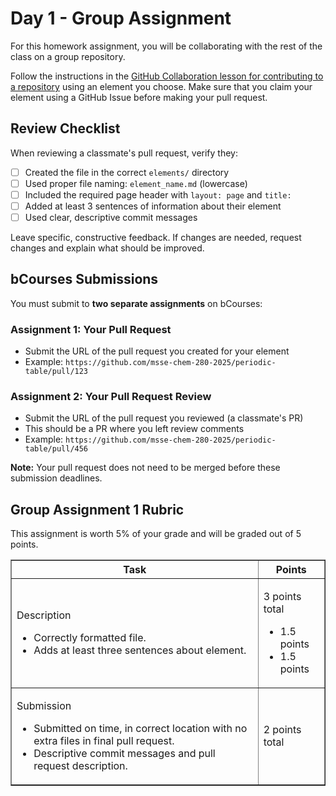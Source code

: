 # Day 1 - Group Assignment 

For this homework assignment, you will be collaborating with the rest of the class on a group repository.

Follow the instructions in the [GitHub Collaboration lesson for contributing to a repository](collaboration) using an element you choose. 
Make sure that you claim your element using a GitHub Issue before making your pull request.

## Review Checklist
When reviewing a classmate's pull request, verify they:
- [ ] Created the file in the correct `elements/` directory
- [ ] Used proper file naming: `element_name.md` (lowercase)
- [ ] Included the required page header with `layout: page` and `title:`
- [ ] Added at least 3 sentences of information about their element
- [ ] Used clear, descriptive commit messages

Leave specific, constructive feedback. If changes are needed, request changes and explain what should be improved.

## bCourses Submissions
You must submit to **two separate assignments** on bCourses:

### Assignment 1: Your Pull Request
- Submit the URL of the pull request you created for your element
- Example: `https://github.com/msse-chem-280-2025/periodic-table/pull/123`

### Assignment 2: Your Pull Request Review  
- Submit the URL of the pull request you reviewed (a classmate's PR)
- This should be a PR where you left review comments
- Example: `https://github.com/msse-chem-280-2025/periodic-table/pull/456`

**Note:** Your pull request does not need to be merged before these submission deadlines.

## Group Assignment 1 Rubric

This assignment is worth 5% of your grade and will be graded out of 5 points.

<table border="1">
<tr>
    <th>Task</th>
    <th>Points</th>
</tr>
<tr>
    <td>
        <p>Description</p>
        <ul>
            <li>Correctly formatted file.</li>
            <li>Adds at least three sentences about element.</li>
        </ul>
    </td>
    <td>
        <p>3 points total</p>
        <ul>
            <li>1.5 points</li>
            <li>1.5 points</li>
        </ul>
    </td>
</tr>
<tr>
    <td>
        <p>Submission</p>
        <ul>
            <li>Submitted on time, in correct location with no extra files in final pull request.</li>
            <li>Descriptive commit messages and pull request description.</li>
        </ul>
    </td>
    <td>
        <p>2 points total</p>
    </td>
</tr>
</table>

    
